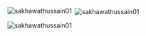 

<p><img align="left" src="https://github-readme-stats.vercel.app/api/top-langs?username=sakhawathussain01&show_icons=true&locale=en&layout=compact" alt="sakhawathussain01" /></p>

<p>&nbsp;<img align="center" src="https://github-readme-status.vercel.app/api?username=sakhawathussain01&show_icons=true&locale=en" alt="sakhawathussain01" /></p>

<p><img align="center" src="https://github-readme-streak-stats.herokuapp.com/?user=sakhawathussain01&" alt="sakhawathussain01" /></p>


